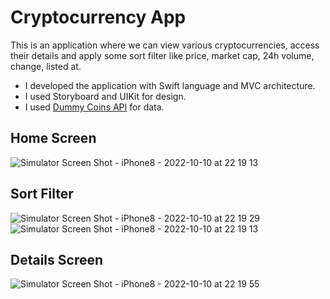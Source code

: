 # Cryptocurrency App

This is an application where we can view various cryptocurrencies, access their details and apply some sort filter like price, market cap, 24h volume, change, listed at.

  * I developed the application with Swift language and MVC architecture.
  * I used Storyboard and UIKit for design.
  * I used [Dummy Coins API](https://psp-merchantpanel-service-sandbox.ozanodeme.com.tr/api/v1/dummy/coins) for data.

## Home Screen

![Simulator Screen Shot - iPhone8 - 2022-10-10 at 22 19 13](https://user-images.githubusercontent.com/81181802/194938797-93151f55-6553-4a9f-a8b9-0b6f352626d8.png)

## Sort Filter

![Simulator Screen Shot - iPhone8 - 2022-10-10 at 22 19 29](https://user-images.githubusercontent.com/81181802/194938844-7a0a3bd4-2bb7-46b4-9c63-5a8321001165.png)
![Simulator Screen Shot - iPhone8 - 2022-10-10 at 22 19 13](https://user-images.githubusercontent.com/81181802/194938866-a14c9d24-46d0-45e4-b47d-7b4f3461c360.png)

## Details Screen

![Simulator Screen Shot - iPhone8 - 2022-10-10 at 22 19 55](https://user-images.githubusercontent.com/81181802/194938936-21693f0a-5c1a-4043-9e4a-c5fd21198cac.png)
